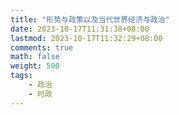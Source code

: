 ```yaml
---
title: "形势与政策以及当代世界经济与政治"
date: 2023-10-17T11:31:38+08:00
lastmod: 2023-10-17T11:32:29+08:00
comments: true
math: false
weight: 500
tags:
    - 政治
    - 时政
---
```


